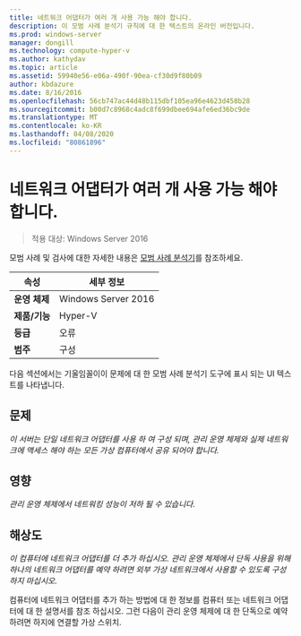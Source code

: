 ```yaml
---
title: 네트워크 어댑터가 여러 개 사용 가능 해야 합니다.
description: 이 모범 사례 분석기 규칙에 대 한 텍스트의 온라인 버전입니다.
ms.prod: windows-server
manager: dongill
ms.technology: compute-hyper-v
ms.author: kathydav
ms.topic: article
ms.assetid: 59940e56-e06a-490f-90ea-cf30d9f80b09
author: kbdazure
ms.date: 8/16/2016
ms.openlocfilehash: 56cb747ac44d48b115dbf105ea96e4623d458b28
ms.sourcegitcommit: b00d7c8968c4adc8f699dbee694afe6ed36bc9de
ms.translationtype: MT
ms.contentlocale: ko-KR
ms.lasthandoff: 04/08/2020
ms.locfileid: "80861896"
---
```

# <a name="more-than-one-network-adapter-should-be-available"></a>네트워크 어댑터가 여러 개 사용 가능 해야 합니다.

>적용 대상: Windows Server 2016

모범 사례 및 검사에 대한 자세한 내용은 [모범 사례 분석기](https://go.microsoft.com/fwlink/?LinkId=122786)를 참조하세요.  
  
|속성|세부 정보|  
|-|-|  
|**운영 체제**|Windows Server 2016|  
|**제품/기능**|Hyper-V|  
|**등급**|오류|  
|**범주**|구성|  

다음 섹션에서는 기울임꼴이이 문제에 대 한 모범 사례 분석기 도구에 표시 되는 UI 텍스트를 나타냅니다.

## <a name="issue"></a>문제  
  
*이 서버는 단일 네트워크 어댑터를 사용 하 여 구성 되며, 관리 운영 체제와 실제 네트워크에 액세스 해야 하는 모든 가상 컴퓨터에서 공유 되어야 합니다.*  
  
## <a name="impact"></a>영향  
  
*관리 운영 체제에서 네트워킹 성능이 저하 될 수 있습니다.*  
  
## <a name="resolution"></a>해상도  
  
*이 컴퓨터에 네트워크 어댑터를 더 추가 하십시오. 관리 운영 체제에서 단독 사용을 위해 하나의 네트워크 어댑터를 예약 하려면 외부 가상 네트워크에서 사용할 수 있도록 구성 하지 마십시오.*  
  
컴퓨터에 네트워크 어댑터를 추가 하는 방법에 대 한 정보를 컴퓨터 또는 네트워크 어댑터에 대 한 설명서를 참조 하십시오. 그런 다음이 관리 운영 체제에 대 한 단독으로 예약 하려면 하지에 연결할 가상 스위치.   
  


